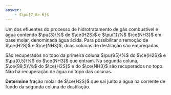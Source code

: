 ```yaml
---
answer:
    - $\pu{7,8e-6}$
---
```


Um dos efluentes do processo de hidrotratamento de gás combustível é água contendo $\pu{3}\%$ de $\ce{H2S}$ e $\pu{1}\%$ $\ce{NH3}$ em base molar, denominada água ácida. Para possibilitar a remoção de $\ce{H2S}$ e $\ce{NH3}$, duas colunas de destilação são empregadas.

São recuperados no topo da primeira coluna $\pu{95}\%$ do $\ce{H2S}$ e $\pu{0,5}\%$ do $\ce{NH3}$ que entram. Na segunda coluna, $\ce{99,5}\%$ do $\ce{H2S}$ e do $\ce{NH3}$ são recuperados no topo. Não há recuperação de água no topo das colunas.

**Determine** fração molar de $\ce{H2S}$ que sai junto à água na corrente de fundo da segunda coluna de destilação.

